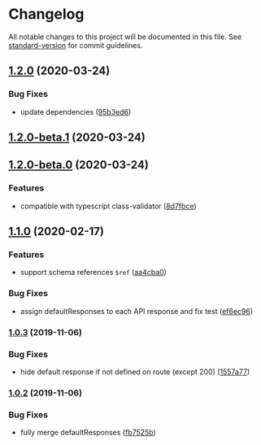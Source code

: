 # Changelog

All notable changes to this project will be documented in this file. See [standard-version](https://github.com/conventional-changelog/standard-version) for commit guidelines.

## [1.2.0](https://github.com/o2team/koa-joi-router-docs/compare/v1.2.0-beta.1...v1.2.0) (2020-03-24)


### Bug Fixes

* update dependencies ([95b3ed6](https://github.com/o2team/koa-joi-router-docs/commit/95b3ed6139e16eb3aa17c553e499049854ffc063))

## [1.2.0-beta.1](https://github.com/o2team/koa-joi-router-docs/compare/v1.2.0-beta.0...v1.2.0-beta.1) (2020-03-24)

## [1.2.0-beta.0](https://github.com/o2team/koa-joi-router-docs/compare/v1.1.0...v1.2.0-beta.0) (2020-03-24)


### Features

* compatible with typescript class-validator ([8d7fbce](https://github.com/o2team/koa-joi-router-docs/commit/8d7fbcea970f99f5dd862c5df43f7e16657487b0))

## [1.1.0](https://github.com/o2team/koa-joi-router-docs/compare/v1.0.3...v1.1.0) (2020-02-17)


### Features

* support schema references `$ref` ([aa4cba0](https://github.com/o2team/koa-joi-router-docs/commit/aa4cba04b747b2467746518334a880c643cb41c7))


### Bug Fixes

* assign defaultResponses to each API response and fix test ([ef6ec96](https://github.com/o2team/koa-joi-router-docs/commit/ef6ec9620c2bdeb95e86abc8d81b6e385b69bf07))

### [1.0.3](https://github.com/o2team/koa-joi-router-docs/compare/v1.0.2...v1.0.3) (2019-11-06)


### Bug Fixes

* hide default response if not defined on route (except 200) ([1557a77](https://github.com/o2team/koa-joi-router-docs/commit/1557a770dd33e3c6b185d9d40cc1070efb47973a))

### [1.0.2](https://github.com/o2team/koa-joi-router-docs/compare/v1.0.1...v1.0.2) (2019-11-06)


### Bug Fixes

* fully merge defaultResponses ([fb7525b](https://github.com/o2team/koa-joi-router-docs/commit/fb7525b07c0d2855924a33b73d1bd65b545782bd))
